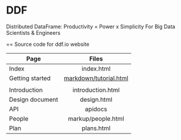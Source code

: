 DDF
===

Distributed DataFrame: Productivity = Power x Simplicity For Big Data Scientists &amp; Engineers

==
Source code for ddf.io website

| Page        | Files             |
| ------------- |:-------------:| 
| Index      | index.html |
| Getting started      | [markdown/tutorial.html](https://github.com/ddf-project/DDF/blob/gh-pages/markup/tutorial.html "Getting started page")
      |
| Introduction | introduction.html      |
| Design document | design.html      |
| API | apidocs      |
| People | markup/people.html      | 
| Plan | plans.html      | 
